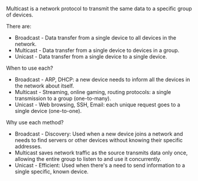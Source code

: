Multicast is a network protocol to transmit the same data to a specific
group of devices.

There are:
* Broadcast - Data transfer from a single device to all devices in the network.
* Multicast - Data transfer from a single device to devices in a group.
* Unicast - Data transfer from a single device to a single device.

When to use each?

* Broadcast - ARP, DHCP: a new device needs to inform all the devices in the network about itself.
* Multicast - Streaming, online gaming, routing protocols: a single transmission to a group (one-to-many).
* Unicast - Web browsing, SSH, Email: each unique request goes to a single device (one-to-one).

Why use each method?

* Broadcast - Discovery: Used when a new device joins a network and needs to find servers or other devices without knowing their specific addresses.
* Multicast saves network traffic as the source transmits data only once, allowing the entire group to listen to and use it concurrently.
* Unicast - Efficient: Used when there's a need to send information to a single specific, known device.